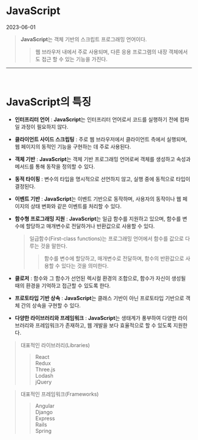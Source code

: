 # JavaScript

2023-06-01

> **JavaScript**는 객체 기반의 스크립트 프로그래밍 언어이다.
>
> > 웹 브라우저 내에서 주로 사용되며, 다른 응용 프로그램의 내장 객체에서도 접근 할 수 있는 기능을 가진다.

---

<br>

# JavaScript의 특징

- **인터프리터 언어** : **JavaScript**는 인터프리터 언어로서 코드를 실행하기 전에 컴파일 과정이 필요하지 않다.

- **클라이언트 사이드 스크립팅** : 주로 웹 브라우저에서 클라이언트 측에서 실행되며, 웹 페이지의 동적인 기능을 구현하는 데 주로 사용된다.

- **객체 기반** : **JavaScript**는 객체 기반 프로그래밍 언어로써 객체를 생성하고 속성과 메서드를 통해 동작을 정의할 수 있다.

- **동적 타이핑** : 변수의 타입을 명시적으로 선언하지 않고, 실행 중에 동적으로 타입이 결정된다.

- **이벤트 기반** : **JavaScript**는 이벤트 기반으로 동작하며, 사용자의 동작이나 웹 페이지의 상태 변화와 같은 이벤트를 처리할 수 있다.

- **함수형 프로그래밍 지원** : **JavaScript**는 일급 함수를 지원하고 있으며, 함수를 변수에 할당하고 매개변수로 전달하거나 반환값으로 사용할 수 있다.
  > 일급함수(First-class functions)는 프로그래밍 언어에서 함수를 값으로 다루는 것을 말한다.
  >
  > > 함수를 변수에 할당하고, 매개변수로 전달하며, 함수의 반환값으로 사용할 수 있다는 것을 의미한다.
- **클로저** : 함수와 그 함수가 선언된 렉시컬 환경의 조합으로, 함수가 자신이 생성될 때의 환경을 기억하고 접근할 수 있도록 한다.

- **프로토타입 기반 상속** : **JavaScript**는 클래스 기반이 아닌 프로토타입 기반으로 객체 간의 상속을 구현할 수 있다.

- **다양한 라이브러리와 프레임워크** : **JavaScript**는 생태계가 풍부하여 다양한 라이브러리와 프레임워크가 존재하고, 웹 개발을 보다 효율적으로 할 수 있도록 지원한다.

> 대표적인 라이브러리(Libraries)
>
> > React<br> Redux<br> Three.js<br> Lodash<br> jQuery

> 대표적인 프레임워크(Frameworks)
>
> > Angular<br> Django<br> Express<br> Rails<br> Spring
